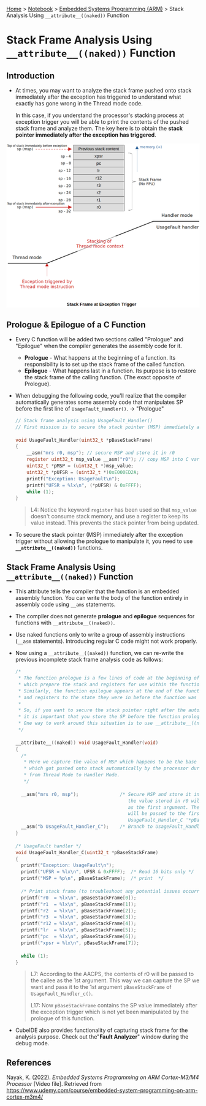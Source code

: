 <a href="../../">Home</a> > <a href="../notebook">Notebook</a> > <a href="./">Embedded Systems Programming (ARM)</a> > Stack Analysis Using `__attribute__((naked))` Function

# Stack Frame Analysis Using `__attribute__((naked))` Function



## Introduction

* At times, you may want to analyze the stack frame pushed onto stack immediately after the exception has triggered to understand what exactly has gone wrong in the Thread mode code.

  In this case, if you understand the processor's stacking process at exception trigger you will be able to print the contents of the pushed stack frame and analyze them. The key here is to obtain the **stack pointer immediately after the exception has triggered**.



<img src="./img/stack-frame-at-exception-trigger.png" alt="tbd" width="700">





## Prologue & Epilogue of a C Function

* Every C function will be added two sections called "Prologue" and "Epilogue" when the compiler generates the assembly code for it.
  - **Prologue** - What happens at the beginning of a function. Its responsibility is to set up the stack frame of the called function.
  - **Epilogue** - What happens last in a function. Its purpose is to restore the stack frame of the calling function. (The exact opposite of Prologue).

* When debugging the following code, you'll realize that the compiler automatically generates some assembly code that manipulates SP before the first line of `UsageFault_Handler()`. $\to$ "Prologue"

  ```c
  // Stack frame analysis using UsageFault_Handler()
  // First mission is to secure the stack pointer (MSP) immediately after the exception trigger.
  
  void UsageFault_Handler(uint32_t *pBaseStackFrame)
  {
      __asm("mrs r0, msp"); // secure MSP and store it in r0
      register uint32_t msp_value __asm("r0"); // copy MSP into C variable msp_value
      uint32_t *pMSP = (uint32_t *)msp_value;
      uint32_t *pUFSR = (uint32_t *)0xE000ED2A;
      printf("Exception: UsageFault\n");
      printf("UFSR = %lx\n", (*pUFSR) & 0xFFFF);
      while (1);
  }
  ```

  > L4: Notice the keyword `register` has been used so that `msp_value` doesn't consume stack memory, and use a register to keep its value instead. This prevents the stack pointer from being updated.

* To secure the stack pointer (MSP) immediately after the exception trigger without allowing the prologue to manipulate it, you need to use **`__attribute__((naked))`** functions.



## Stack Frame Analysis Using `__attribute__((naked))` Function

* This attribute tells the compiler that the function is an embedded assembly function. You can write the body of the function entirely in assembly code using `__ams` statements.
* The compiler does not generate **prologue** and **epilogue** sequences for functions with `__attribute__((naked))`.
* Use naked functions only to write a group of assembly instructions (`__asm` statements). Introducing regular C code might not work properly.

* Now using a `__attribute__((naked))` function, we can re-write the previous incomplete stack frame analysis code as follows:

  ```c
  /*
   * The function prologue is a few lines of code at the beginning of a function,
   * which prepare the stack and registers for use within the function.
   * Similarly, the function epilogue appears at the end of the function and restores the stack
   * and registers to the state they were in before the function was called.
   *
   * So, if you want to secure the stack pointer right after the automatic stacking is carried out,
   * it is important that you store the SP before the function prologue further manipulates the stack.
   * One way to work around this situation is to use __attribute__((naked)) function.
   */
  
  __attribute__((naked)) void UsageFault_Handler(void)
  {
  	/*
  	 * Here we capture the value of MSP which happens to be the base address of the stack frame
  	 * which got pushed onto stack automatically by the processor during the exception entry
  	 * from Thread Mode to Handler Mode.
  	 */
  
  	__asm("mrs r0, msp");				/* Secure MSP and store it in r0. (According to AAPCS,
  										   the value stored in r0 will be passed to the callee
  										   as the first argument. Therefore, secured MSP value
  										   will be passed to the first parameter of the
  										   UsageFault_Handler_C '*pBaseStackFrame'. */
  	__asm("b UsageFault_Handler_C");	/* Branch to UsageFault_Handler_C */
  }
  
  /* UsageFault handler */
  void UsageFault_Handler_C(uint32_t *pBaseStackFrame)
  {
  	printf("Exception: UsageFault\n");
  	printf("UFSR = %lx\n", UFSR & 0xFFFF);	/* Read 16 bits only */
  	printf("MSP = %p\n", pBaseStackFrame);	/* print  */
  
  	/* Print stack frame (to troubleshoot any potential issues occurred when in Thread Mode) */
  	printf("r0 	= %lx\n", pBaseStackFrame[0]);
  	printf("r1 	= %lx\n", pBaseStackFrame[1]);
  	printf("r2 	= %lx\n", pBaseStackFrame[2]);
  	printf("r3 	= %lx\n", pBaseStackFrame[3]);
  	printf("r12 = %lx\n", pBaseStackFrame[4]);
  	printf("lr 	= %lx\n", pBaseStackFrame[5]);
  	printf("pc 	= %lx\n", pBaseStackFrame[6]);
  	printf("xpsr = %lx\n", pBaseStackFrame[7]);
  
  	while (1);
  }
  ```

  > L7: According to the AACPS, the contents of r0 will be passed to the callee as the 1st argument. This way we can capture the SP we want and pass it to the 1st argument `pBaseStackFrame` of `UsageFault_Handler_c()`.
  >
  > L17: Now `pBaseStackFrame` contains the SP value immediately after the exception trigger which is not yet been manipulated by the prologue of this function.

* CubeIDE also provides functionality of capturing stack frame for the analysis purpose. Check out the"**Fault Analyzer**" window during the debug mode.





## References

Nayak, K. (2022). *Embedded Systems Programming on ARM Cortex-M3/M4 Processor* [Video file]. Retrieved from  https://www.udemy.com/course/embedded-system-programming-on-arm-cortex-m3m4/
